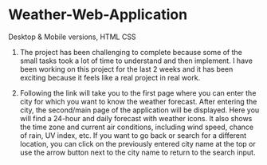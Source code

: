 # Weather-Web-Application
 Desktop & Mobile versions, HTML CSS
 
 1. The project has been challenging to complete because some of the small tasks took a lot of time to understand and then implement. I have been working on this project for the last 2 weeks and it has been exciting because it feels like a real project in real work.
 
2. Following the link will take you to the first page where you can enter the city for which you want to know the weather forecast. After entering the city, the second/main page of the application will be displayed. 
 Here you will find a 24-hour and daily forecast with weather icons. It also shows the time zone and current air conditions, including wind speed, chance of rain, UV index, etc.
 If you want to go back or search for a different location, you can click on the previously entered city name at the top or use the arrow button next to the city name to return to the search input.
